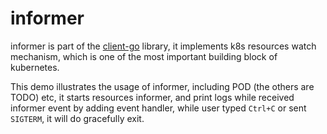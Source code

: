 # informer

informer is part of the [client-go](https://github.com/kubernetes/client-go) library, it implements k8s resources watch mechanism, which is one of the most important building block of kubernetes.

This demo illustrates the usage of informer, including POD (the others are TODO) etc, it starts resources informer, and print logs while received informer event by adding event handler, while user typed `Ctrl+C` or sent `SIGTERM`, it will do gracefully exit.
